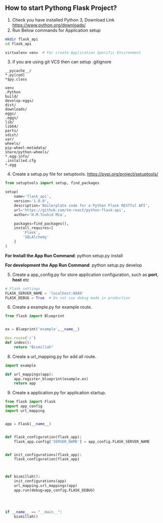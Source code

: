 ## How to start Pythong Flask Project?

1. Check you have installed Python 3, Download Link https://www.python.org/downloads/
2. Run Below commands for Application setup

```bash
mkdir flask_api
cd flask_api

virtualenv venv  # For create Application Specific Environment
```

3. if you are using git VCS then can setup .gitignore

```
__pycache__/
*.py[cod]
*$py.class

venv
.Python
build/
develop-eggs/
dist/
downloads/
eggs/
.eggs/
lib/
lib64/
parts/
sdist/
var/
wheels/
pip-wheel-metadata/
share/python-wheels/
*.egg-info/
.installed.cfg
*.egg
```

4. Create a setup.py file for setuptools. https://pypi.org/project/setuptools/

```python
from setuptools import setup, find_packages

setup(
    name='flask_api',
    version='1.0.0',
    description='Boilerplate code for a Python Flask RESTful API',
    url='https://github.com/tm-react/python-flask-api',
    author='H.M.Touhid Mia',

    packages=find_packages(),
    install_requires=[
        'Flask',
        'SQLAlchemy'
    ]
)
```

**For Install the App Run Command**:  python setup.py install

**For development the App Run Command**: python setup.py develop

5. Create a app_config.py for store application configuration, such as **port**, **host** etc

```python
# Flask settings
FLASK_SERVER_NAME = 'localhost:8888'
FLASK_DEBUG = True  # Do not use debug mode in production
```

6. Create a example.py for example route.

```python
from flask import Blueprint


ex = Blueprint('example',__name__)

@ex.route('/')
def index():
    return "Bismillah"
```

8. Create a url_mapping.py for add all route.

```python
import example

def url_mappings(app):
    app.register_blueprint(example.ex)
    return app
```


9.  Create a application.py for application startup.

```python
from flask import Flask
import app_config
import url_mapping


app = Flask(__name__)


def flask_configuration(flask_app):
    flask_app.config['SERVER_NAME'] = app_config.FLASK_SERVER_NAME


def init_configurations(flask_app):
    flask_configuration(flask_app)



def bismillah():
    init_configurations(app)   
    url_mapping.url_mappings(app)
    app.run(debug=app_config.FLASK_DEBUG)




if __name__ == "__main__":
    bismillah()
```